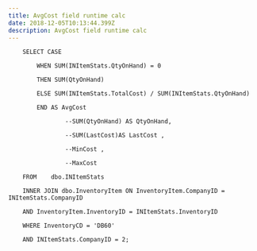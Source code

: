 ```yaml
---
title: AvgCost field runtime calc
date: 2018-12-05T10:13:44.399Z
description: AvgCost field runtime calc
---
```

```
    SELECT CASE 
```

```
		WHEN SUM(INItemStats.QtyOnHand) = 0 
```

```
		THEN SUM(QtyOnHand)
```

```
		ELSE SUM(INItemStats.TotalCost) / SUM(INItemStats.QtyOnHand)
```

```
		END AS AvgCost
```

```
                --SUM(QtyOnHand) AS QtyOnHand,
```

```
                --SUM(LastCost)AS LastCost ,
```

```
                --MinCost ,
```

```
                --MaxCost
```

```
	FROM    dbo.INItemStats
```

```
    INNER JOIN dbo.InventoryItem ON InventoryItem.CompanyID = INItemStats.CompanyID
```

```
    AND InventoryItem.InventoryID = INItemStats.InventoryID
```

```
    WHERE InventoryCD = 'DB60'
```

```
    AND INItemStats.CompanyID = 2;
```

